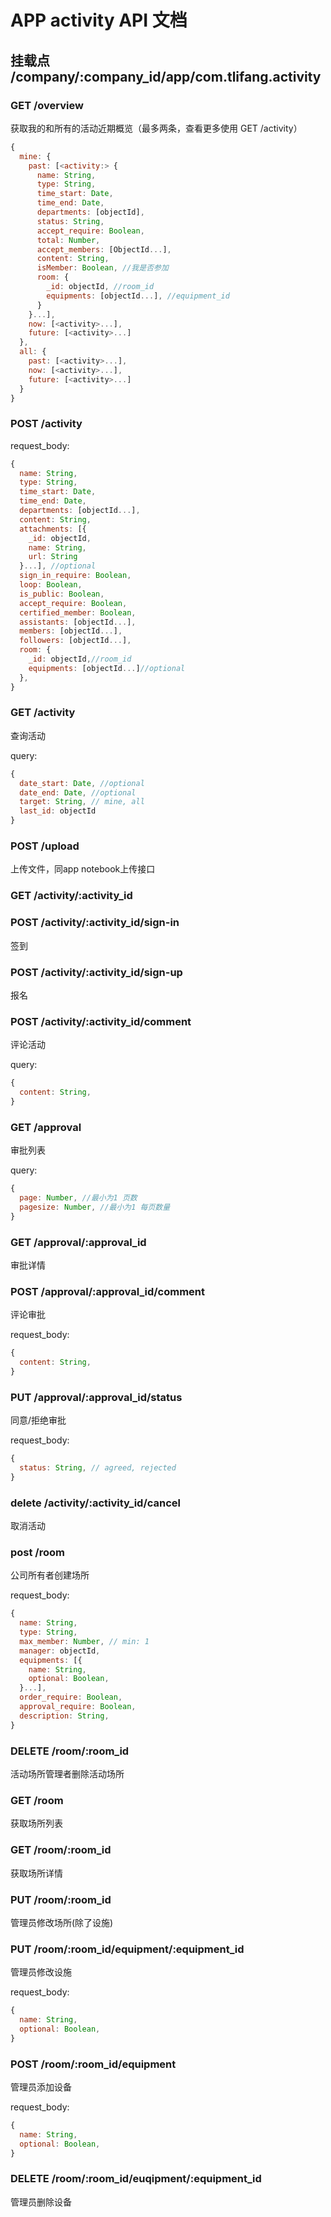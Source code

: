 # APP activity API 文档

## 挂载点 /company/:company_id/app/com.tlifang.activity

### GET /overview

获取我的和所有的活动近期概览（最多两条，查看更多使用 GET /activity）
```javascript
{
  mine: {
    past: [<activity:> {
      name: String,
      type: String,
      time_start: Date,
      time_end: Date,
      departments: [objectId],
      status: String,
      accept_require: Boolean,
      total: Number,
      accept_members: [ObjectId...],
      content: String,
      isMember: Boolean, //我是否参加
      room: {
        _id: objectId, //room_id
        equipments: [objectId...], //equipment_id
      }
    }...],
    now: [<activity>...],
    future: [<activity>...]
  },
  all: {
    past: [<activity>...],
    now: [<activity>...],
    future: [<activity>...]
  }
}
```

### POST /activity

request_body:
```javascript
{
  name: String,
  type: String,
  time_start: Date,
  time_end: Date,
  departments: [objectId...],
  content: String,
  attachments: [{
    _id: objectId,
    name: String,
    url: String
  }...], //optional
  sign_in_require: Boolean,
  loop: Boolean,
  is_public: Boolean,
  accept_require: Boolean,
  certified_member: Boolean,
  assistants: [objectId...],
  members: [objectId...],
  followers: [objectId...],
  room: {
    _id: objectId,//room_id
    equipments: [objectId...]//optional
  },
}
```

### GET /activity

查询活动

query:
```javascript
{
  date_start: Date, //optional
  date_end: Date, //optional
  target: String, // mine, all
  last_id: objectId
}
```

### POST /upload

上传文件，同app notebook上传接口

### GET /activity/:activity_id

### POST /activity/:activity_id/sign-in

签到

### POST /activity/:activity_id/sign-up

报名

### POST /activity/:activity_id/comment

评论活动

query:
```javascript
{
  content: String,
}
```

### GET /approval

审批列表

query:
```javascript
{
  page: Number, //最小为1 页数
  pagesize: Number, //最小为1 每页数量
}
```

### GET /approval/:approval_id

审批详情

### POST /approval/:approval_id/comment

评论审批

request_body:
```javascript
{
  content: String,
}
```

### PUT /approval/:approval_id/status

同意/拒绝审批

request_body:
```javascript
{
  status: String, // agreed, rejected
}
```

### delete /activity/:activity_id/cancel

取消活动

### post /room

公司所有者创建场所

request_body:
```javascript
{
  name: String,
  type: String,
  max_member: Number, // min: 1
  manager: objectId,
  equipments: [{
    name: String,
    optional: Boolean,
  }...],
  order_require: Boolean,
  approval_require: Boolean,
  description: String,
}
```

### DELETE /room/:room_id

活动场所管理者删除活动场所

### GET /room

获取场所列表

### GET /room/:room_id

获取场所详情

### PUT /room/:room_id

管理员修改场所(除了设施)

### PUT /room/:room_id/equipment/:equipment_id

管理员修改设施

request_body:
```javascript
{
  name: String,
  optional: Boolean,
}
```

### POST /room/:room_id/equipment

管理员添加设备

request_body:
```javascript
{
  name: String,
  optional: Boolean,
}
```

### DELETE /room/:room_id/euqipment/:equipment_id

管理员删除设备
